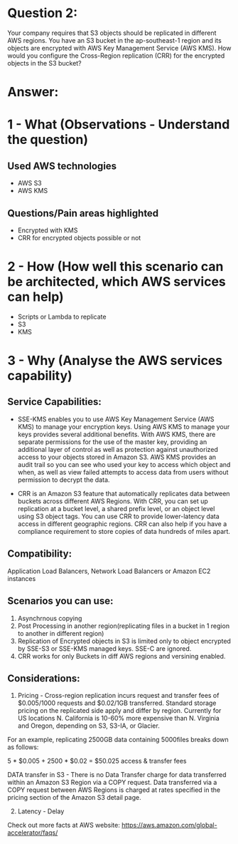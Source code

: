 
Question 2:
==========
Your company requires that S3 objects should be replicated in different AWS regions. You have an S3 bucket in the ap-southeast-1 region and its objects are encrypted with AWS Key Management Service (AWS KMS). How would you configure the Cross-Region replication (CRR) for the encrypted objects in the S3 bucket?

Answer:
=======

1 - What (Observations - Understand the question)
================================================
Used AWS technologies 
---------------------
* AWS S3
* AWS KMS

Questions/Pain areas highlighted
--------------------------------
* Encrypted with KMS
* CRR for encrypted objects possible or not


2 - How (How well this scenario can be architected, which AWS services can help)
================================================================================
* Scripts or Lambda to replicate
* S3
* KMS


3 - Why (Analyse the AWS services capability)
=============================================
Service Capabilities:
---------------------
* SSE-KMS enables you to use AWS Key Management Service (AWS KMS) to manage your encryption keys. Using AWS KMS to manage your keys provides several additional benefits. With AWS KMS, there are separate permissions for the use of the master key, providing an additional layer of control as well as protection against unauthorized access to your objects stored in Amazon S3. AWS KMS provides an audit trail so you can see who used your key to access which object and when, as well as view failed attempts to access data from users without permission to decrypt the data.

* CRR is an Amazon S3 feature that automatically replicates data between buckets across different AWS Regions. With CRR, you can set up replication at a bucket level, a shared prefix level, or an object level using S3 object tags. You can use CRR to provide lower-latency data access in different geographic regions. CRR can also help if you have a compliance requirement to store copies of data hundreds of miles apart. 

Compatibility:
-------------
Application Load Balancers, Network Load Balancers or Amazon EC2 instances

Scenarios you can use:
----------------------
1) Asynchrnous copying
2) Post Processing in another region(replicating files in a bucket in 1 region to another in different region)
3) Replication of Encrypted objects in S3 is limited only to object encrypted by SSE-S3 or SSE-KMS managed keys. SSE-C are ignored.
4) CRR works for only Buckets in diff AWS regions and versining enabled.

Considerations:
---------------
1) Pricing - 
Cross-region replication incurs request and transfer fees of $0.005/1000 requests and $0.02/1GB transferred. Standard storage pricing on the replicated side apply and differ by region.  Currently for US locations N. California is 10-60% more expensive than N. Virginia and Oregon, depending on S3, S3-IA, or Glacier.

For an example, replicating 2500GB data containing 5000files breaks down as follows:

5 * $0.005 + 2500 * $0.02 = $50.025 access & transfer fees

DATA transfer in S3 - There is no Data Transfer charge for data transferred within an Amazon S3 Region via a COPY request. Data transferred via a COPY request between AWS Regions is charged at rates specified in the pricing section of the Amazon S3 detail page.

2) Latency - Delay

Check out more facts at AWS website: https://aws.amazon.com/global-accelerator/faqs/
